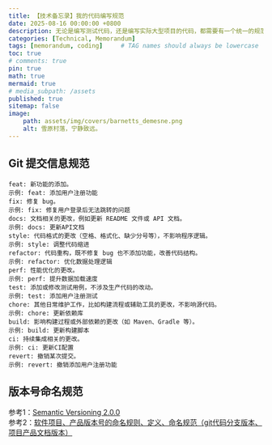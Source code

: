 ```yaml
---
title: 【技术备忘录】我的代码编写规范
date: 2025-08-16 00:00:00 +0800
description: 无论是编写测试代码，还是编写实际大型项目的代码，都需要有一个统一的规范，才能提高代码的可维护性。
categories: [Technical, Memorandum]
tags: [memorandum, coding]     # TAG names should always be lowercase
toc: true
# comments: true
pin: true
math: true
mermaid: true
# media_subpath: /assets
published: true
sitemap: false
image:
    path: assets/img/covers/barnetts_demesne.png
    alt: 雪原村落，宁静致远。
---
```



## Git 提交信息规范
```text
feat: 新功能的添加。
示例: feat: 添加用户注册功能
fix: 修复 bug。
示例: fix: 修复用户登录后无法跳转的问题
docs: 文档相关的更改，例如更新 README 文件或 API 文档。
示例: docs: 更新API文档
style: 代码格式的更改（空格、格式化、缺少分号等），不影响程序逻辑。
示例: style: 调整代码缩进
refactor: 代码重构，既不修复 bug 也不添加功能，改善代码结构。
示例: refactor: 优化数据处理逻辑
perf: 性能优化的更改。
示例: perf: 提升数据加载速度
test: 添加或修改测试用例，不涉及生产代码的改动。
示例: test: 添加用户注册测试
chore: 其他日常维护工作，比如构建流程或辅助工具的更改，不影响源代码。
示例: chore: 更新依赖库
build: 影响构建过程或外部依赖的更改（如 Maven、Gradle 等）。
示例: build: 更新构建脚本
ci: 持续集成相关的更改。
示例: ci: 更新CI配置
revert: 撤销某次提交。
示例: revert: 撤销添加用户注册功能
```

## 版本号命名规范
参考1：[Semantic Versioning 2.0.0](https://semver.org/)  
参考2：[软件项目、产品版本号的命名规则、定义、命名规范（git代码分支版本、项目产品文档版本）](https://blog.csdn.net/qq_29974981/article/details/121008029)
